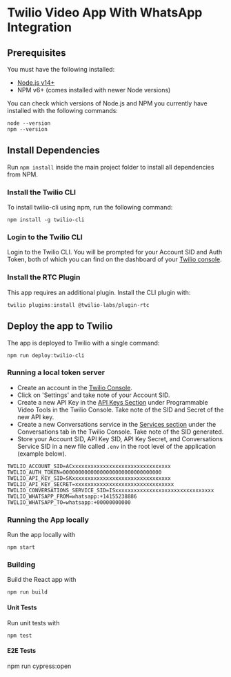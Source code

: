 # Twilio Video App With WhatsApp Integration


## Prerequisites

You must have the following installed:

- [Node.js v14+](https://nodejs.org/en/download/)
- NPM v6+ (comes installed with newer Node versions)

You can check which versions of Node.js and NPM you currently have installed with the following commands:

    node --version
    npm --version


## Install Dependencies

Run `npm install` inside the main project folder to install all dependencies from NPM.



### Install the Twilio CLI


To install twilio-cli using npm, run the following command:

    npm install -g twilio-cli


### Login to the Twilio CLI

Login to the Twilio CLI. You will be prompted for your Account SID and Auth Token, both of which you can find on the dashboard of your [Twilio console](https://twilio.com/console).



### Install the RTC Plugin

This app requires an additional plugin. Install the CLI plugin with:

    twilio plugins:install @twilio-labs/plugin-rtc

## Deploy the app to Twilio

The app is deployed to Twilio with a single command:

    npm run deploy:twilio-cli


### Running a local token server


- Create an account in the [Twilio Console](https://www.twilio.com/console).
- Click on 'Settings' and take note of your Account SID.
- Create a new API Key in the [API Keys Section](https://www.twilio.com/console/video/project/api-keys) under Programmable Video Tools in the Twilio Console. Take note of the SID and Secret of the new API key.
- Create a new Conversations service in the [Services section](https://www.twilio.com/console/conversations/services) under the Conversations tab in the Twilio Console. Take note of the SID generated.
- Store your Account SID, API Key SID, API Key Secret, and Conversations Service SID in a new file called `.env` in the root level of the application (example below).

```
TWILIO_ACCOUNT_SID=ACxxxxxxxxxxxxxxxxxxxxxxxxxxxxxxxx
TWILIO_AUTH_TOKEN=00000000000000000000000000000000
TWILIO_API_KEY_SID=SKxxxxxxxxxxxxxxxxxxxxxxxxxxxxxxxx
TWILIO_API_KEY_SECRET=xxxxxxxxxxxxxxxxxxxxxxxxxxxxxxxx
TWILIO_CONVERSATIONS_SERVICE_SID=ISxxxxxxxxxxxxxxxxxxxxxxxxxxxxxxxx
TWILIO_WHATSAPP_FROM=whatsapp:+14155238886  
TWILIO_WHATSAPP_TO=whatsapp:+00000000000

```


### Running the App locally

Run the app locally with

    npm start



### Building

Build the React app with

    npm run build



#### Unit Tests

Run unit tests with

    npm test



#### E2E Tests


npm run cypress:open




